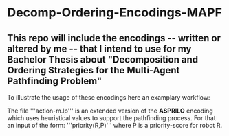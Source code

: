 # Decomp-Ordering-Encodings-MAPF
This repo will include the encodings -- written or altered by me -- that I intend to use for my Bachelor Thesis about "Decomposition and Ordering Strategies for the Multi-Agent Pathfinding Problem" 
---

To illustrate the usage of these encodings here an examplary workflow:

  The file '''action-m.lp''' is an extended version of the **ASPRILO** encoding which uses heuristical values to support the pathfinding process. For that an input of the form: '''priority(R,P)''' where P is a priority-score for robot R.
